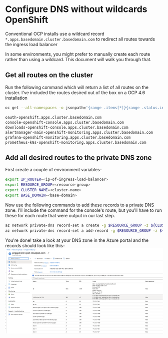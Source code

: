 # Configure DNS without wildcards OpenShift

Conventional OCP installs use a wildcard record `*.apps.basedomain.cluster.basedomain.com` to redirect all routes towards the ingress load balancer

In some environments, you might prefer to manually create each route rather than using a wildcard. This document will walk you through that.

## Get all routes on the cluster

Run the following command which will return a list of all routes on the cluster. I've included the routes desired out of the box on a OCP 4.6 installation

```bash
oc get --all-namespaces -o jsonpath='{range .items[*]}{range .status.ingress[*]}{.host}{"\n"}{end}{end}'
```

```
oauth-openshift.apps.cluster.basedomain.com
console-openshift-console.apps.cluster.basedomain.com
downloads-openshift-console.apps.cluster.basedomain.com
alertmanager-main-openshift-monitoring.apps.cluster.basedomain.com
grafana-openshift-monitoring.apps.cluster.basedomain.com
prometheus-k8s-openshift-monitoring.apps.cluster.basedomain.com
```

## Add all desired routes to the private DNS zone

First create a couple of environment variables- 

```BASH
export IP_ROUTER=<ip-of-ingress-load-balancer>
export RESOURCE_GROUP=<resource-group>
export CLUSTER_NAME=<cluster-name>
export BASE_DOMAIN=<base-domain>
```

Now use the following commands to add these records to a private DNS zone. I'll include the command for the console's route,  but you'll have to run these for each route that were output in our last step.

```bash
az network private-dns record-set a create -g $RESOURCE_GROUP -z ${CLUSTER_NAME}.${BASE_DOMAIN} -n console-openshift-console.apps --ttl 300
az network private-dns record-set a add-record -g $RESOURCE_GROUP -z ${CLUSTER_NAME}.${BASE_DOMAIN} -n console-openshift-console.apps -a $PUBLIC_IP_ROUTER
```



You're done! take a look at your DNS zone in the Azure portal and the records should look like this-
![DNS zone records](imgs/dns.png)